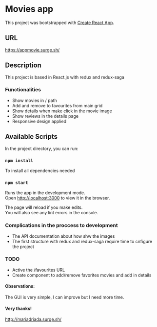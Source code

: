 # Movies app

This project was bootstrapped with [Create React App](https://github.com/facebook/create-react-app).

## URL
https://appmovie.surge.sh/


## Description
This project is based in React.js with redux and redux-saga

### Functionalities
- Show movies in / path
- Add and remove to favourites from main grid
- Show details when make click in the movie image
- Show reviews in the details page
- Responsive design applied

## Available Scripts

In the project directory, you can run:

### `npm install`

To install all dependencies needed

### `npm start`

Runs the app in the development mode.<br>
Open [http://localhost:3000](http://localhost:3000) to view it in the browser.

The page will reload if you make edits.<br>
You will also see any lint errors in the console.


### Complications in the proccess to development

- The API documentation about how shw the images
- The first structure with redux and redux-saga require time to cnfigure the project


### TODO
- Active the /favourites URL
- Create component to add/remove favorites movies and add in details

#### Observations:

The GUI is very simple, I can improve but I need more time.

#### Very thanks!
http://mariadriada.surge.sh/

